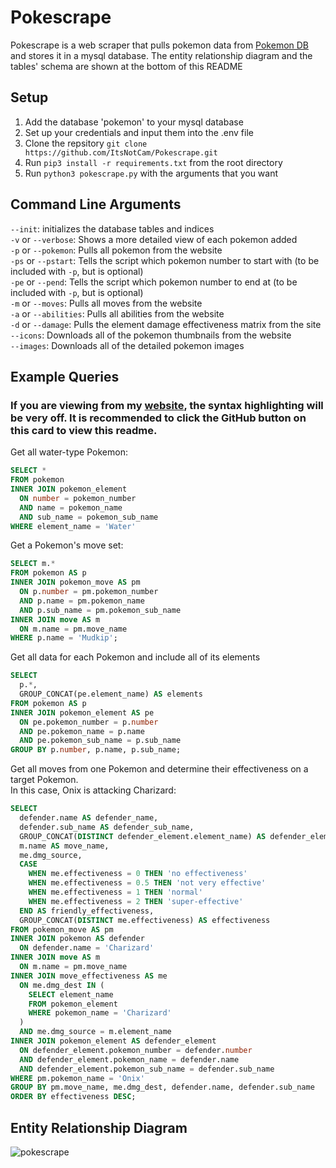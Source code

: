 # Pokescrape

Pokescrape is a web scraper that pulls pokemon data from [Pokemon DB](https://pokemondb.net) and stores it in a mysql database.
The entity relationship diagram and the tables' schema are shown at the bottom of this README

## Setup
1. Add the database 'pokemon' to your mysql database
2. Set up your credentials and input them into the .env file
3. Clone the repsitory `git clone https://github.com/ItsNotCam/Pokescrape.git`
4. Run `pip3 install -r requirements.txt` from the root directory
5. Run `python3 pokescrape.py` with the arguments that you want

## Command Line Arguments
`--init`: initializes the database tables and indices \
`-v` or `--verbose`: Shows a more detailed view of each pokemon added \
`-p` or `--pokemon`: Pulls all pokemon from the website \
`-ps` or `--pstart`: Tells the script which pokemon number to start with (to be included with `-p`, but is optional) \
`-pe` or `--pend`: Tells the script which pokemon number to end at (to be included with `-p`, but is optional) \
`-m` or `--moves`: Pulls all moves from the website \
`-a` or `--abilities`: Pulls all abilities from the website \
`-d` or `--damage`: Pulls the element damage effectiveness matrix from the site \
`--icons`: Downloads all of the pokemon thumbnails from the website \
`--images`: Downloads all of the detailed pokemon images

## Example Queries
### If you are viewing from my [website](https://cameronayoung.dev), the syntax highlighting will be very off. It is recommended to click the GitHub button on this card to view this readme.
Get all water-type Pokemon:
```sql
SELECT * 
FROM pokemon
INNER JOIN pokemon_element
  ON number = pokemon_number
  AND name = pokemon_name
  AND sub_name = pokemon_sub_name
WHERE element_name = 'Water'
```

Get a Pokemon's move set:
```sql
SELECT m.* 
FROM pokemon AS p
INNER JOIN pokemon_move AS pm
  ON p.number = pm.pokemon_number
  AND p.name = pm.pokemon_name
  AND p.sub_name = pm.pokemon_sub_name
INNER JOIN move AS m
  ON m.name = pm.move_name
WHERE p.name = 'Mudkip';
```

Get all data for each Pokemon and include all of its elements
```sql
SELECT 
  p.*,
  GROUP_CONCAT(pe.element_name) AS elements
FROM pokemon AS p
INNER JOIN pokemon_element AS pe 
  ON pe.pokemon_number = p.number
  AND pe.pokemon_name = p.name
  AND pe.pokemon_sub_name = p.sub_name
GROUP BY p.number, p.name, p.sub_name;
```

Get all moves from one Pokemon and determine their effectiveness on a target Pokemon. \
In this case, Onix is attacking Charizard:
```sql
SELECT
  defender.name AS defender_name,
  defender.sub_name AS defender_sub_name,
  GROUP_CONCAT(DISTINCT defender_element.element_name) AS defender_elements,
  m.name AS move_name,
  me.dmg_source,
  CASE
    WHEN me.effectiveness = 0 THEN 'no effectiveness'
    WHEN me.effectiveness = 0.5 THEN 'not very effective'
    WHEN me.effectiveness = 1 THEN 'normal'
    WHEN me.effectiveness = 2 THEN 'super-effective'
  END AS friendly_effectiveness,
  GROUP_CONCAT(DISTINCT me.effectiveness) AS effectiveness
FROM pokemon_move AS pm
INNER JOIN pokemon AS defender
  ON defender.name = 'Charizard'
INNER JOIN move AS m
  ON m.name = pm.move_name
INNER JOIN move_effectiveness AS me
  ON me.dmg_dest IN (
    SELECT element_name
    FROM pokemon_element
    WHERE pokemon_name = 'Charizard'
  )
  AND me.dmg_source = m.element_name
INNER JOIN pokemon_element AS defender_element
  ON defender_element.pokemon_number = defender.number
  AND defender_element.pokemon_name = defender.name
  AND defender_element.pokemon_sub_name = defender.sub_name
WHERE pm.pokemon_name = 'Onix'
GROUP BY pm.move_name, me.dmg_dest, defender.name, defender.sub_name
ORDER BY effectiveness DESC;
```

## Entity Relationship Diagram
![pokescrape](https://github.com/ItsNotCam/Pokescrape/assets/46014191/93925f73-5048-46a3-a37a-c239d9e5c6b2)
